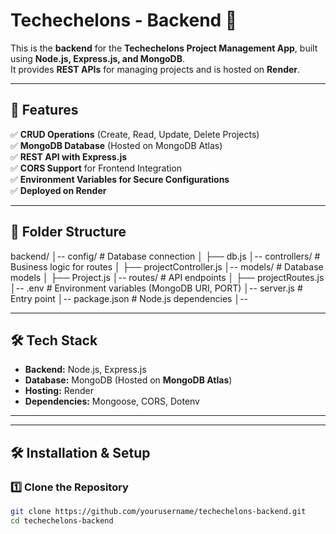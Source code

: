 # **Techechelons - Backend** 🚀  

This is the **backend** for the **Techechelons Project Management App**, built using **Node.js, Express.js, and MongoDB**.  
It provides **REST APIs** for managing projects and is hosted on **Render**.

---

## **📌 Features**
✅ **CRUD Operations** (Create, Read, Update, Delete Projects)  
✅ **MongoDB Database** (Hosted on MongoDB Atlas)  
✅ **REST API with Express.js**  
✅ **CORS Support** for Frontend Integration  
✅ **Environment Variables for Secure Configurations**  
✅ **Deployed on Render**  

---

## **📂 Folder Structure**
backend/ │-- config/ # Database connection │ ├── db.js
│-- controllers/ # Business logic for routes │ ├── projectController.js
│-- models/ # Database models │ ├── Project.js
│-- routes/ # API endpoints │ ├── projectRoutes.js
│-- .env # Environment variables (MongoDB URI, PORT) │-- server.js # Entry point │-- package.json # Node.js dependencies │--


---

## **🛠️ Tech Stack**
- **Backend:** Node.js, Express.js  
- **Database:** MongoDB (Hosted on **MongoDB Atlas**)  
- **Hosting:** Render  
- **Dependencies:** Mongoose, CORS, Dotenv  

---


---

## **🛠️ Installation & Setup**
### **1️⃣ Clone the Repository**
```sh
git clone https://github.com/yourusername/techechelons-backend.git
cd techechelons-backend

